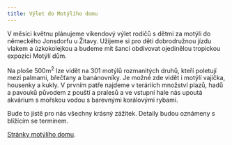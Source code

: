 ```yaml
---
title: Výlet do Motýlího domu
---
```


V měsíci květnu plánujeme víkendový výlet rodičů s dětmi za motýli do německého
Jonsdorfu u Žitavy. Užijeme si pro děti dobrodružnou jízdu vlakem a úzkokolejkou
a budeme mít šanci obdivovat ojedinělou tropickou expozici Motýlí dům.

Na ploše 500m<sup>2</sup> lze vidět na 301 motýlů rozmanitých druhů, kteří
poletují mezi palmami, břečťany a banánovníky. Je možné zde vidět i motýlí
vajíčka, housenky a kukly. V prvním patře najdeme v teráriích množství plazů,
hadů a pavouků původem z pouští a pralesů a ve vstupní hale nás upoutá akvárium
s mořskou vodou s barevnými korálovými rybami.

Bude to jistě pro nás všechny krásný zážitek. Detaily budou oznámeny s blížícím
se termínem.

[Stránky motýlího domu](http://www.schmetterlingshaus.info/).

